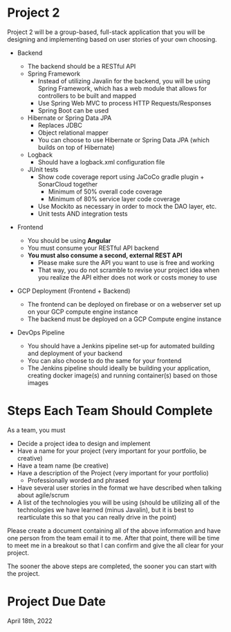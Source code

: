# Project 2

Project 2 will be a group-based, full-stack application that you will be designing and implementing based on user stories of your own choosing.

- Backend
    - The backend should be a RESTful API
    - Spring Framework
        - Instead of utilizing Javalin for the backend, you will be using Spring Framework, which has a web module that allows for controllers to be built and mapped
        - Use Spring Web MVC to process HTTP Requests/Responses
        - Spring Boot can be used
    - Hibernate or Spring Data JPA
        - Replaces JDBC
        - Object relational mapper
        - You can choose to use Hibernate or Spring Data JPA (which builds on top of Hibernate)
    - Logback
        - Should have a logback.xml configuration file
    - JUnit tests
        - Show code coverage report using JaCoCo gradle plugin + SonarCloud together
            - Minimum of 50% overall code coverage
            - Minimum of 80% service layer code coverage
        - Use Mockito as necessary in order to mock the DAO layer, etc.
        - Unit tests AND integration tests
- Frontend
    - You should be using **Angular**
    - You must consume your RESTful API backend
    - **You must also consume a second, external REST API**
        - Please make sure the API you want to use is free and working
        - That way, you do not scramble to revise your project idea when you realize the API either does not work or costs money to use

- GCP Deployment (Frontend + Backend)
    - The frontend can be deployed on firebase or on a webserver set up on your GCP compute engine instance
    - The backend must be deployed on a GCP Compute engine instance

- DevOps Pipeline
    - You should have a Jenkins pipeline set-up for automated building and deployment of your backend
    - You can also choose to do the same for your frontend
    - The Jenkins pipeline should ideally be building your application, creating docker image(s) and running container(s) based on those images

# Steps Each Team Should Complete
As a team, you must
- Decide a project idea to design and implement
- Have a name for your project (very important for your portfolio, be creative)
- Have a team name (be creative)
- Have a description of the Project (very important for your portfolio)
    - Professionally worded and phrased
- Have several user stories in the format we have described when talking about agile/scrum
- A list of the technologies you will be using (should be utilizing all of the technologies we have learned (minus Javalin), but it is best to rearticulate this so that you can really drive in the point)

Please create a document containing all of the above information and have one person from the team email it to me. After that point, there will be time to meet me in a breakout so that I can confirm and give the all clear for your project.

The sooner the above steps are completed, the sooner you can start with the project. 

# Project Due Date
April 18th, 2022